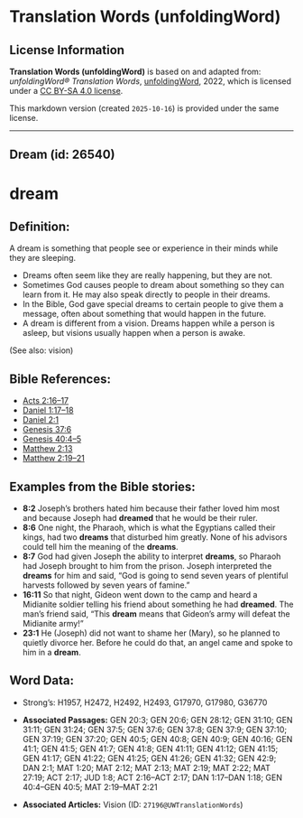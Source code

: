 # Translation Words (unfoldingWord)

## License Information

**Translation Words (unfoldingWord)** is based on and adapted from: _unfoldingWord® Translation Words_, [unfoldingWord](https://unfoldingword.org/utw), 2022, which is licensed under a [CC BY-SA 4.0 license](https://creativecommons.org/licenses/by-sa/4.0/legalcode.en).

This markdown version (created `2025-10-16`) is provided under the same license.



--------------------------------

## Dream (id: 26540)

dream
=====

Definition:
-----------

A dream is something that people see or experience in their minds while they are sleeping.

* Dreams often seem like they are really happening, but they are not.
* Sometimes God causes people to dream about something so they can learn from it. He may also speak directly to people in their dreams.
* In the Bible, God gave special dreams to certain people to give them a message, often about something that would happen in the future.
* A dream is different from a vision. Dreams happen while a person is asleep, but visions usually happen when a person is awake.

(See also: vision)

Bible References:
-----------------

* [Acts 2:16–17](https://ref.ly/Acts2:16-Acts2:17)
* [Daniel 1:17–18](https://ref.ly/Dan1:17-Dan1:18)
* [Daniel 2:1](https://ref.ly/Dan2:1)
* [Genesis 37:6](https://ref.ly/Gen37:6)
* [Genesis 40:4–5](https://ref.ly/Gen40:4-Gen40:5)
* [Matthew 2:13](https://ref.ly/Matt2:13)
* [Matthew 2:19–21](https://ref.ly/Matt2:19-Matt2:21)

Examples from the Bible stories:
--------------------------------

* **8:2** Joseph’s brothers hated him because their father loved him most and because Joseph had **dreamed** that he would be their ruler.
* **8:6** One night, the Pharaoh, which is what the Egyptians called their kings, had two **dreams** that disturbed him greatly. None of his advisors could tell him the meaning of the **dreams**.
* **8:7** God had given Joseph the ability to interpret **dreams**, so Pharaoh had Joseph brought to him from the prison. Joseph interpreted the **dreams** for him and said, “God is going to send seven years of plentiful harvests followed by seven years of famine.”
* **16:11** So that night, Gideon went down to the camp and heard a Midianite soldier telling his friend about something he had **dreamed**. The man’s friend said, “This **dream** means that Gideon’s army will defeat the Midianite army!”
* **23:1** He (Joseph) did not want to shame her (Mary), so he planned to quietly divorce her. Before he could do that, an angel came and spoke to him in a **dream**.

Word Data:
----------

* Strong’s: H1957, H2472, H2492, H2493, G17970, G17980, G36770

* **Associated Passages:** GEN 20:3; GEN 20:6; GEN 28:12; GEN 31:10; GEN 31:11; GEN 31:24; GEN 37:5; GEN 37:6; GEN 37:8; GEN 37:9; GEN 37:10; GEN 37:19; GEN 37:20; GEN 40:5; GEN 40:8; GEN 40:9; GEN 40:16; GEN 41:1; GEN 41:5; GEN 41:7; GEN 41:8; GEN 41:11; GEN 41:12; GEN 41:15; GEN 41:17; GEN 41:22; GEN 41:25; GEN 41:26; GEN 41:32; GEN 42:9; DAN 2:1; MAT 1:20; MAT 2:12; MAT 2:13; MAT 2:19; MAT 2:22; MAT 27:19; ACT 2:17; JUD 1:8; ACT 2:16–ACT 2:17; DAN 1:17–DAN 1:18; GEN 40:4–GEN 40:5; MAT 2:19–MAT 2:21
* **Associated Articles:** Vision (ID: `27196@UWTranslationWords`)

